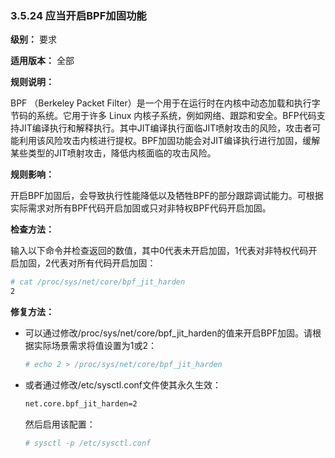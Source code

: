 ### 3.5.24 应当开启BPF加固功能

**级别：** 要求

**适用版本：** 全部

**规则说明：**

BPF （Berkeley Packet Filter）是一个用于在运行时在内核中动态加载和执行字节码的系统。它用于许多 Linux 内核子系统，例如网络、跟踪和安全。BFP代码支持JIT编译执行和解释执行。其中JIT编译执行面临JIT喷射攻击的风险，攻击者可能利用该风险攻击内核进行提权。BPF加固功能会对JIT编译执行进行加固，缓解某些类型的JIT喷射攻击，降低内核面临的攻击风险。

**规则影响：**

开启BPF加固后，会导致执行性能降低以及牺牲BPF的部分跟踪调试能力。可根据实际需求对所有BPF代码开启加固或只对非特权BPF代码开启加固。

**检查方法：**

输入以下命令并检查返回的数值，其中0代表未开启加固，1代表对非特权代码开启加固，2代表对所有代码开启加固：

```bash
# cat /proc/sys/net/core/bpf_jit_harden
2
```

**修复方法：**

- 可以通过修改/proc/sys/net/core/bpf_jit_harden的值来开启BPF加固。请根据实际场景需求将值设置为1或2：

  ```bash
  # echo 2 > /proc/sys/net/core/bpf_jit_harden
  ```

- 或者通过修改/etc/sysctl.conf文件使其永久生效：

  ```bash
  net.core.bpf_jit_harden=2
  ```

  然后启用该配置：

  ```bash
  # sysctl -p /etc/sysctl.conf
  ```